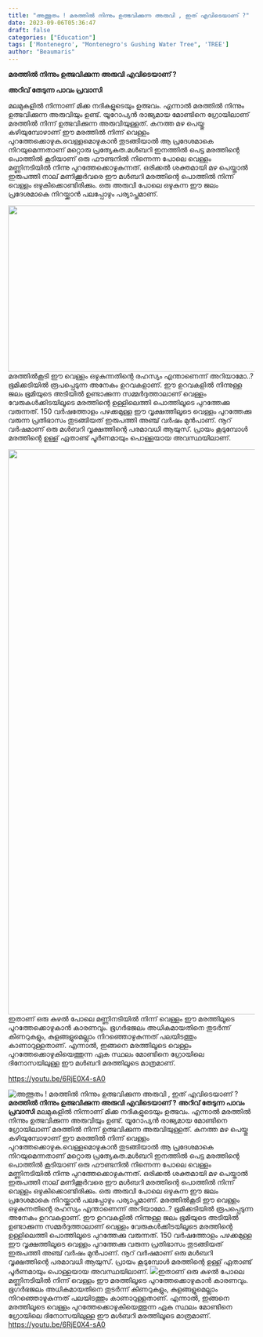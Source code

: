 ```yaml
---
title: "അത്ഭുതം ! മരത്തിൽ നിന്നും ഉത്ഭവിക്കുന്ന അരുവി , ഇത് എവിടെയാണ് ?"
date: 2023-09-06T05:36:47
draft: false
categories: ["Education"]
tags: ['Montenegro', "Montenegro's Gushing Water Tree", 'TREE']
author: "Beaumaris"
---
```


<strong>മരത്തിൽ നിന്നും ഉത്ഭവിക്കുന്ന അരുവി എവിടെയാണ് ?</strong>

<strong>അറിവ് തേടുന്ന പാവം പ്രവാസി</strong>

മലമുകളിൽ നിന്നാണ് മിക്ക നദികളുടെയും ഉത്ഭവം. എന്നാൽ മരത്തിൽ നിന്നും ഉത്ഭവിക്കുന്ന അരുവിയും ഉണ്ട്. യൂറോപ്യൻ രാജ്യമായ മോണ്ടിനെ ഗ്രോയിലാണ് മരത്തിൽ നിന്ന് ഉത്ഭവിക്കുന്ന അരുവിയുള്ളത്. കനത്ത മഴ പെയ്തു കഴിയുമ്പോഴാണ് ഈ മരത്തിൽ നിന്ന് വെള്ളം പുറത്തേക്കൊഴുക.വെള്ളമൊഴുകാൻ തുടങ്ങിയാൽ ആ പ്രദേശമാകെ നിറയുമെന്നതാണ് മറ്റൊരു പ്രത്യേകത.മൾബറി ഇനത്തിൽ പെട്ട മരത്തിന്റെ പൊത്തിൽ കൂടിയാണ് ഒരു ഫൗണ്ടനിൽ നിന്നെന്ന പോലെ വെള്ളം മണ്ണിനടിയിൽ നിന്നു പുറത്തേക്കൊഴുകുന്നത്. ഒരിക്കൽ ശക്തമായി മഴ പെയ്താൽ ഇരുപത്തി നാല് മണിക്കൂർവരെ ഈ മൾബറി മരത്തിന്റെ പൊത്തിൽ നിന്ന് വെള്ളം ഒഴുകിക്കൊണ്ടിരിക്കും. ഒരു അരുവി പോലെ ഒഴുകുന്ന ഈ ജലം പ്രദേശമാകെ നിറയ്ക്കാൻ പലപ്പോഴും പര്യാപ്തമാണ്.

<img class="size-full wp-image-417879 aligncenter" src="https://cdn.boolokam.com/articles/2023/09/geghhh.jpg" alt="" width="630" height="339" />മരത്തിൽകൂടി ഈ വെള്ളം ഒഴുകുന്നതിന്റെ രഹസ്യം എന്താണെന്ന് അറിയാമോ..? ഭൂമിക്കടിയിൽ രൂപപ്പെടുന്ന അനേകം ഉറവകളാണ്. ഈ ഉറവകളിൽ നിന്നുള്ള ജലം ഭൂമിയുടെ അടിയിൽ ഉണ്ടാക്കുന്ന സമ്മർദ്ദത്താലാണ് വെള്ളം വേരുകൾക്കിടയിലൂടെ മരത്തിന്റെ ഉള്ളിലെത്തി പൊത്തിലൂടെ പുറത്തേക്കു വരുന്നത്. 150 വർഷത്തോളം പഴക്കമുള്ള ഈ വൃക്ഷത്തിലൂടെ വെള്ളം പുറത്തേക്കു വരുന്ന പ്രതിഭാസം തുടങ്ങിയത് ഇരുപത്തി അഞ്ച് വർഷം മുൻപാണ്. നൂറ് വർഷമാണ് ഒരു മൾബറി വൃക്ഷത്തിന്റെ പരമാവധി ആയുസ്. പ്രായം കൂടുമ്പോൾ മരത്തിന്റെ ഉള്ള് ഏതാണ്ട് പൂർണമായും പൊള്ളയായ അവസ്ഥയിലാണ്.

<img class="size-full wp-image-417880 alignnone" src="https://cdn.boolokam.com/articles/2023/09/ddddd22222.jpg" alt="" width="2048" height="1152" />ഇതാണ് ഒരു കുഴൽ പോലെ മണ്ണിനടിയിൽ നിന്ന് വെള്ളം ഈ മരത്തിലൂടെ പുറത്തേക്കൊഴുകാൻ കാരണവും. ഭൂഗർഭജലം അധികമായതിനെ തുടർന്ന് കിണറുകളും, കുളങ്ങളുമെല്ലാം നിറഞ്ഞൊഴുകുന്നത് പലയിടത്തും കാണാറുള്ളതാണ്. എന്നാൽ, ഇങ്ങനെ മരത്തിലൂടെ വെള്ളം പുറത്തേക്കൊഴുകിയെത്തുന്ന ഏക സ്ഥലം മോണ്ടിനെ ഗ്രോയിലെ ദിനോസയിലുള്ള ഈ മൾബറി മരത്തിലൂടെ മാത്രമാണ്.

https://youtu.be/6RjE0X4-sA0


![അത്ഭുതം ! മരത്തിൽ നിന്നും ഉത്ഭവിക്കുന്ന അരുവി , ഇത് എവിടെയാണ് ?](https://cdn.boolokam.com/articles/2023/09/geghhh.jpg)**മരത്തിൽ നിന്നും ഉത്ഭവിക്കുന്ന അരുവി എവിടെയാണ് ?** **അറിവ് തേടുന്ന പാവം പ്രവാസി** മലമുകളിൽ നിന്നാണ് മിക്ക നദികളുടെയും ഉത്ഭവം. എന്നാൽ മരത്തിൽ നിന്നും ഉത്ഭവിക്കുന്ന അരുവിയും ഉണ്ട്. യൂറോപ്യൻ രാജ്യമായ മോണ്ടിനെ ഗ്രോയിലാണ് മരത്തിൽ നിന്ന് ഉത്ഭവിക്കുന്ന അരുവിയുള്ളത്. കനത്ത മഴ പെയ്തു കഴിയുമ്പോഴാണ് ഈ മരത്തിൽ നിന്ന് വെള്ളം പുറത്തേക്കൊഴുക.വെള്ളമൊഴുകാൻ തുടങ്ങിയാൽ ആ പ്രദേശമാകെ നിറയുമെന്നതാണ് മറ്റൊരു പ്രത്യേകത.മൾബറി ഇനത്തിൽ പെട്ട മരത്തിന്റെ പൊത്തിൽ കൂടിയാണ് ഒരു ഫൗണ്ടനിൽ നിന്നെന്ന പോലെ വെള്ളം മണ്ണിനടിയിൽ നിന്നു പുറത്തേക്കൊഴുകുന്നത്. ഒരിക്കൽ ശക്തമായി മഴ പെയ്താൽ ഇരുപത്തി നാല് മണിക്കൂർവരെ ഈ മൾബറി മരത്തിന്റെ പൊത്തിൽ നിന്ന് വെള്ളം ഒഴുകിക്കൊണ്ടിരിക്കും. ഒരു അരുവി പോലെ ഒഴുകുന്ന ഈ ജലം പ്രദേശമാകെ നിറയ്ക്കാൻ പലപ്പോഴും പര്യാപ്തമാണ്. മരത്തിൽകൂടി ഈ വെള്ളം ഒഴുകുന്നതിന്റെ രഹസ്യം എന്താണെന്ന് അറിയാമോ..? ഭൂമിക്കടിയിൽ രൂപപ്പെടുന്ന അനേകം ഉറവകളാണ്. ഈ ഉറവകളിൽ നിന്നുള്ള ജലം ഭൂമിയുടെ അടിയിൽ ഉണ്ടാക്കുന്ന സമ്മർദ്ദത്താലാണ് വെള്ളം വേരുകൾക്കിടയിലൂടെ മരത്തിന്റെ ഉള്ളിലെത്തി പൊത്തിലൂടെ പുറത്തേക്കു വരുന്നത്. 150 വർഷത്തോളം പഴക്കമുള്ള ഈ വൃക്ഷത്തിലൂടെ വെള്ളം പുറത്തേക്കു വരുന്ന പ്രതിഭാസം തുടങ്ങിയത് ഇരുപത്തി അഞ്ച് വർഷം മുൻപാണ്. നൂറ് വർഷമാണ് ഒരു മൾബറി വൃക്ഷത്തിന്റെ പരമാവധി ആയുസ്. പ്രായം കൂടുമ്പോൾ മരത്തിന്റെ ഉള്ള് ഏതാണ്ട് പൂർണമായും പൊള്ളയായ അവസ്ഥയിലാണ്. ![](https://cdn.boolokam.com/articles/2023/09/ddddd22222.jpg)ഇതാണ് ഒരു കുഴൽ പോലെ മണ്ണിനടിയിൽ നിന്ന് വെള്ളം ഈ മരത്തിലൂടെ പുറത്തേക്കൊഴുകാൻ കാരണവും. ഭൂഗർഭജലം അധികമായതിനെ തുടർന്ന് കിണറുകളും, കുളങ്ങളുമെല്ലാം നിറഞ്ഞൊഴുകുന്നത് പലയിടത്തും കാണാറുള്ളതാണ്. എന്നാൽ, ഇങ്ങനെ മരത്തിലൂടെ വെള്ളം പുറത്തേക്കൊഴുകിയെത്തുന്ന ഏക സ്ഥലം മോണ്ടിനെ ഗ്രോയിലെ ദിനോസയിലുള്ള ഈ മൾബറി മരത്തിലൂടെ മാത്രമാണ്. https://youtu.be/6RjE0X4-sA0
